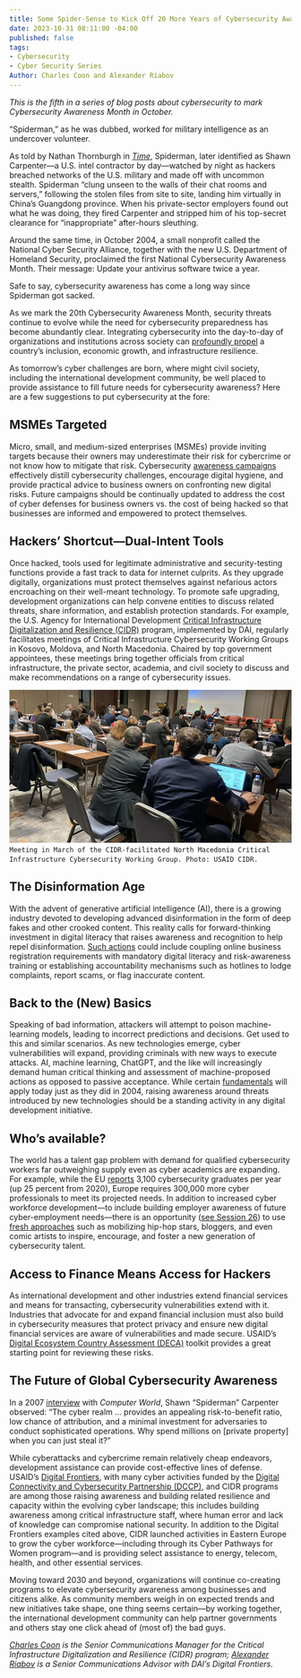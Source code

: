 ```yaml
---
title: Some Spider-Sense to Kick Off 20 More Years of Cybersecurity Awareness
date: 2023-10-31 08:11:00 -04:00
published: false
tags:
- Cybersecurity
- Cyber Security Series
Author: Charles Coon and Alexander Riabov
---
```


*This is the fifth in a series of blog posts about cybersecurity to mark Cybersecurity Awareness Month in October.*

“Spiderman,” as he was dubbed, worked for military intelligence as an undercover volunteer.

As told by Nathan Thornburgh in *[Time](https://courses.cs.washington.edu/courses/csep590/05au/readings/titan.rain.htm)*, Spiderman, later identified as Shawn Carpenter—a U.S. intel contractor by day—watched by night as hackers breached networks of the U.S. military and made off with uncommon stealth. Spiderman “clung unseen to the walls of their chat rooms and servers,” following the stolen files from site to site, landing him virtually in China’s Guangdong province. When his private-sector employers found out what he was doing, they fired Carpenter and stripped him of his top-secret clearance for “inappropriate” after-hours sleuthing. 

Around the same time, in October 2004, a small nonprofit called the National Cyber Security Alliance, together with the new U.S. Department of Homeland Security, proclaimed the first National Cybersecurity Awareness Month. Their message: Update your antivirus software twice a year.

Safe to say, cybersecurity awareness has come a long way since Spiderman got sacked.

<!--more-->

As we mark the 20th Cybersecurity Awareness Month, security threats continue to evolve while the need for cybersecurity preparedness has become abundantly clear. Integrating cybersecurity into the day-to-day of organizations and institutions across society can [profoundly propel](https://www.usaid.gov/digital-development/usaid-cybersecurity-primer) a country’s inclusion, economic growth, and infrastructure resilience. 

As tomorrow’s cyber challenges are born, where might civil society, including the international development community, be well placed to provide assistance to fill future needs for cybersecurity awareness? Here are a few suggestions to put cybersecurity at the fore:

## MSMEs Targeted

Micro, small, and medium-sized enterprises (MSMEs) provide inviting targets because their owners may underestimate their risk for cybercrime or not know how to mitigate that risk. Cybersecurity [awareness campaigns](https://www.ictworks.org/effective-cybersecurity-awareness-programs/) effectively distill cybersecurity challenges, encourage digital hygiene, and provide practical advice to business owners on confronting new digital risks. Future campaigns should be continually updated to address the cost of cyber defenses for business owners vs. the cost of being hacked so that businesses are informed and empowered to protect themselves. 

## Hackers’ Shortcut—Dual-Intent Tools

Once hacked, tools used for legitimate administrative and security-testing functions provide a fast track to data for internet culprits. As they upgrade digitally, organizations must protect themselves against nefarious actors encroaching on their well-meant technology. To promote safe upgrading, development organizations can help convene entities to discuss related threats, share information, and establish protection standards. For example, the U.S. Agency for International Development [Critical Infrastructure Digitalization and Resilience (CIDR)](https://www.dai.com/our-work/projects/regional-critical-infrastructure-digitalization-and-resilience-cidr) program, implemented by DAI, regularly facilitates meetings of Critical Infrastructure Cybersecurity Working Groups in Kosovo, Moldova, and North Macedonia. Chaired by top government appointees, these meetings bring together officials from critical infrastructure, the private sector, academia, and civil society to discuss and make recommendations on a range of cybersecurity issues.

![MKD CICWG.jpg](/uploads/MKD%20CICWG.jpg)`Meeting in March of the CIDR-facilitated North Macedonia Critical Infrastructure Cybersecurity Working Group. Photo: USAID CIDR.`

## The Disinformation Age 

With the advent of generative artificial intelligence (AI), there is a growing industry devoted to developing advanced disinformation in the form of deep fakes and other crooked content. This reality calls for forward-thinking investment in digital literacy that raises awareness and recognition to help repel disinformation. [Such actions](https://dai-global-digital.com/digital-downsides-the-economic-impact-of-misinformation-and-other-digital-harms-on-msmes-in-kenya-india-and-cambodia.html) could include coupling online business registration requirements with mandatory digital literacy and risk-awareness training or establishing accountability mechanisms such as hotlines to lodge complaints, report scams, or flag inaccurate content.

## Back to the (New) Basics

Speaking of bad information, attackers will attempt to poison machine-learning models, leading to incorrect predictions and decisions. Get used to this and similar scenarios. As new technologies emerge, cyber vulnerabilities will expand, providing criminals with new ways to execute attacks. AI, machine learning, ChatGPT, and the like will increasingly demand human critical thinking and assessment of machine-proposed actions as opposed to passive acceptance. While certain [fundamentals](https://medium.com/usaid-2030/staying-safe-online-amid-covid-19-64f02805e5ac) will apply today just as they did in 2004, raising awareness around threats introduced by new technologies should be a standing activity in any digital development initiative.

## Who’s available? 

The world has a talent gap problem with demand for qualified cybersecurity workers far outweighing supply even as cyber academics are expanding. For example, while the EU [reports](https://www.enisa.europa.eu/news/cybersecurity-skills-conference-strengthening-human-capital-in-the-eu) 3,100 cybersecurity graduates per year (up 25 percent from 2020), Europe requires 300,000 more cyber professionals to meet its projected needs. In addition to increased cyber workforce development—to include building employer awareness of future cyber-employment needs—there is an opportunity ([see Session 26](https://gc3b.org/program/#collapse103204)) to use [fresh approaches](https://www.youtube.com/watch?v=MjS4FGmIBKw) such as mobilizing hip-hop stars, bloggers, and even comic artists to inspire, encourage, and foster a new generation of cybersecurity talent. 

## Access to Finance Means Access for Hackers

As international development and other industries extend financial services and means for transacting, cybersecurity vulnerabilities extend with it. Industries that advocate for and expand financial inclusion must also build in cybersecurity measures that protect privacy and ensure new digital financial services are aware of vulnerabilities and made secure. USAID’s [Digital Ecosystem Country Assessment (DECA)](https://www.usaid.gov/digital-development/deca-toolkit) toolkit provides a great starting point for reviewing these risks.

## The Future of Global Cybersecurity Awareness

In a 2007 [interview](https://www.computerworld.com/article/2543438/q-a--reverse-hacker-describes-ordeal.html) with *Computer World*, Shawn “Spiderman” Carpenter observed: “The cyber realm … provides an appealing risk-to-benefit ratio, low chance of attribution, and a minimal investment for adversaries to conduct sophisticated operations. Why spend millions on [private property] when you can just steal it?”

While cyberattacks and cybercrime remain relatively cheap endeavors, development assistance can provide cost-effective lines of defense. USAID’s [Digital Frontiers](https://www.dai.com/our-work/projects/worldwide-digital-frontiers-df), with many cyber activities funded by the [Digital Connectivity and Cybersecurity Partnership (DCCP)](https://www.state.gov/digital-connectivity-and-cybersecurity-partnership/), and CIDR programs are among those raising awareness and building related resilience and capacity within the evolving cyber landscape; this includes building awareness among critical infrastructure staff, where human error and lack of knowledge can compromise national security. In addition to the Digital Frontiers examples cited above, CIDR launched activities in Eastern Europe to grow the cyber workforce—including through its Cyber Pathways for Women program—and is providing select assistance to energy, telecom, health, and other essential services.

Moving toward 2030 and beyond, organizations will continue co-creating programs to elevate cybersecurity awareness among businesses and citizens alike. As community members weigh in on expected trends and new initiatives take shape, one thing seems certain—by working together, the international development community can help partner governments and others stay one click ahead of (most of) the bad guys.

*[Charles Coon](https://www.linkedin.com/in/charles-coon-5a92a54/) is the Senior Communications Manager for the Critical Infrastructure Digitalization and Resilience (CIDR) program; [Alexander Riabov](https://www.linkedin.com/in/riabovalexander/) is a Senior Communications Advisor with DAI’s Digital Frontiers.*